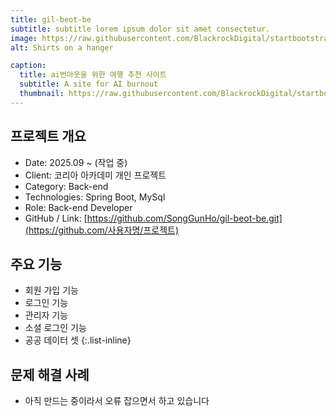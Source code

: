 ```yaml
---
title: gil-beot-be
subtitle: subtitle lorem ipsum dolor sit amet consectetur.
image: https://raw.githubusercontent.com/BlackrockDigital/startbootstrap-agency/master/src/assets/img/portfolio/01-full.jpg
alt: Shirts on a hanger

caption:
  title: ai번아웃을 위한 여행 추천 사이트
  subtitle: A site for AI burnout
  thumbnail: https://raw.githubusercontent.com/BlackrockDigital/startbootstrap-agency/master/src/assets/img/portfolio/01-thumbnail.jpg
---
```

## 프로젝트 개요 
- Date: 2025.09 ~ (작업 중)
- Client: 코리아 아카데미  개인 프로젝트
- Category: Back-end
- Technologies: Spring Boot, MySql
- Role: Back-end Developer
- GitHub / Link: [https://github.com/SongGunHo/gil-beot-be.git](https://github.com/사용자명/프로젝트)

## 주요 기능 
-  회원 가입 기능 
-  로그인 기능 
-  관리자 기능 
-  소셜 로그인 기능 
-  공공 데이터 셋
{:.list-inline}



## 문제 해결 사례 
-  아직 만드는 중이라서 오류 잡으면서 하고 있습니다